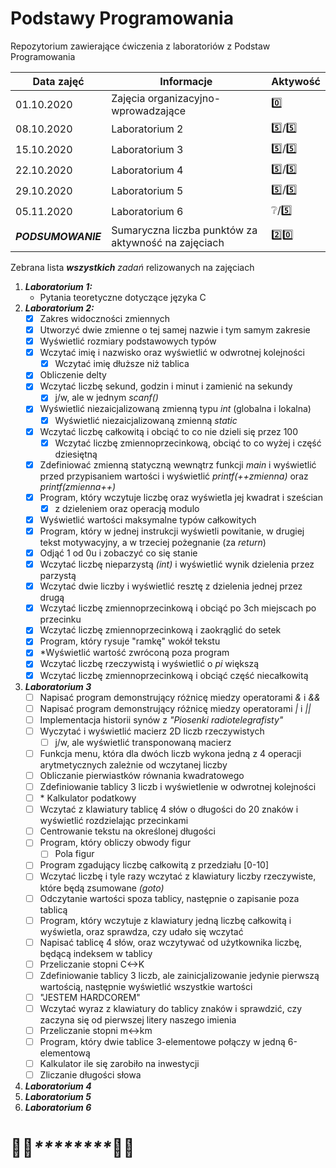# Podstawy Programowania
Repozytorium zawierające ćwiczenia z laboratoriów z Podstaw Programowania

Data zajęć | Informacje | Aktywość
------------------|-----|---------
01.10.2020 | Zajęcia organizacyjno-wprowadzające | :zero:
08.10.2020 | Laboratorium 2 | :five:/:five:
15.10.2020 | Laboratorium 3 | :five:/:five:
22.10.2020 | Laboratorium 4 | :five:/:five:
29.10.2020 | Laboratorium 5 | :five:/:five:
05.11.2020 | Laboratorium 6 | :grey_question:/:five:
_**PODSUMOWANIE**_ | Sumaryczna liczba punktów za aktywność na zajęciach | :two::zero:

Zebrana lista _**wszystkich** zadań_ relizowanych na zajęciach
1. _**Laboratorium 1:**_
    * Pytania teoretyczne dotyczące języka C
2. _**Laboratorium 2:**_ 
    - [x] Zakres widoczności zmiennych
    - [x] Utworzyć dwie zmienne o tej samej nazwie i tym samym zakresie
    - [x] Wyświetlić rozmiary podstawowych typów
    - [x] Wczytać imię i nazwisko oraz wyświetlić w odwrotnej kolejności
        - [x] Wczytać imię dłuższe niż tablica
    - [x] Obliczenie delty
    - [x] Wczytać liczbę sekund, godzin i minut i zamienić na sekundy
        - [x] j/w, ale w jednym _scanf()_
    - [x] Wyświetlić niezaicjalizowaną zmienną typu _int_ (globalna i lokalna)
        - [x] Wyświetlić niezaicjalizowaną zmienną _static_
    - [x] Wczytać liczbę całkowitą i obciąć to co nie dzieli się przez 100
        - [x] Wczytać liczbę zmiennoprzecinkową, obciąć to co wyżej i część dziesiętną
    - [x] Zdefiniować zmienną statyczną wewnątrz funkcji _main_ i wyświetlić przed przypisaniem wartości i wyświetlić _printf(++zmienna)_ oraz _printf(zmienna++)_
    - [x] Program, który wczytuje liczbę oraz wyświetla jej kwadrat i sześcian
        - [x] z dzieleniem oraz operacją modulo
    - [x] Wyświetlić wartości maksymalne typów całkowitych
    - [x] Program, który w jednej instrukcji wyświetli powitanie, w drugiej tekst motywacyjny, a w trzeciej pożegnanie (za _return_)
    - [x] Odjąć 1 od 0u i zobaczyć co się stanie
    - [x] Wczytać liczbę nieparzystą _(int)_ i wyświetlić wynik dzielenia przez parzystą
    - [x] Wczytać dwie liczby i wyświetlić resztę z dzielenia jednej przez drugą
    - [x] Wczytać liczbę zmiennoprzecinkową i obciąć po 3ch miejscach po przecinku
    - [x] Wczytać liczbę zmiennoprzecinkową i zaokrąglić do setek
    - [x] Program, który rysuje "ramkę" wokół tekstu
    - [x] \*Wyświetlić wartość zwróconą poza program
    - [x] Wczytać liczbę rzeczywistą i wyświetlić o _pi_ większą
    - [x] Wczytać liczbę zmiennoprzecinkową i obciąć część niecałkowitą
3. _**Laboratorium 3**_    
    - [ ] Napisać program demonstrujący różnicę miedzy operatorami _&_ i _&&_
    - [ ] Napisać program demonstrujący różnicę miedzy operatorami _|_ i _||_
    - [ ] Implementacja historii synów z _"Piosenki radiotelegrafisty"_
    - [ ] Wyczytać i wyświetlić macierz 2D liczb rzeczywistych
        - [ ] j/w, ale wyświetlić transponowaną macierz
    - [ ] Funkcja menu, która dla dwóch liczb wykona jedną z 4 operacji arytmetycznych zależnie od wczytanej liczby
    - [ ] Obliczanie pierwiastków równania kwadratowego
    - [ ] Zdefiniowanie tablicy 3 liczb i wyświetlenie w odwrotnej kolejności
    - [ ] \* Kalkulator podatkowy
    - [ ] Wczytać z klawiatury tablicę 4 słów o długości do 20 znaków i wyświetlić rozdzielając przecinkami
    - [ ] Centrowanie tekstu na określonej długości
    - [ ] Program, który obliczy obwody figur
        - [ ] Pola figur
    - [ ] Program zgadujący liczbę całkowitą z przedziału \[0-10\]
    - [ ] Wczytać liczbę i tyle razy wczytać z klawiatury liczby rzeczywiste, które będą zsumowane _(goto)_
    - [ ] Odczytanie wartości spoza tablicy, następnie o zapisanie poza tablicą
    - [ ] Program, który wczytuje z klawiatury jedną liczbę całkowitą i wyświetla, oraz sprawdza, czy udało się wczytać
    - [ ] Napisać tablicę 4 słów, oraz wczytywać od użytkownika liczbę, będącą indeksem w tablicy
    - [ ] Przeliczanie stopni C<->K
    - [ ] Zdefiniowanie tablicy 3 liczb, ale zainicjalizowanie jedynie pierwszą wartością, następnie wyświetlić wszystkie wartości
    - [ ] "JESTEM HARDCOREM"
    - [ ] Wczytać wyraz z klawiatury do tablicy znaków i sprawdzić, czy zaczyna się od pierwszej litery naszego imienia
    - [ ] Przeliczanie stopni m<->km
    - [ ] Program, który dwie tablice 3-elementowe połączy w jedną 6-elementową
    - [ ] Kalkulator ile się zarobiło na inwestycji
    - [ ] Zliczanie długości słowa
4. _**Laboratorium 4**_
5. _**Laboratorium 5**_
6. _**Laboratorium 6**_




#  :rainbow_flag:_********_:rainbow_flag: